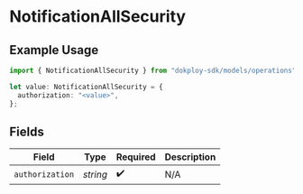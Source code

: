# NotificationAllSecurity

## Example Usage

```typescript
import { NotificationAllSecurity } from "dokploy-sdk/models/operations";

let value: NotificationAllSecurity = {
  authorization: "<value>",
};
```

## Fields

| Field              | Type               | Required           | Description        |
| ------------------ | ------------------ | ------------------ | ------------------ |
| `authorization`    | *string*           | :heavy_check_mark: | N/A                |